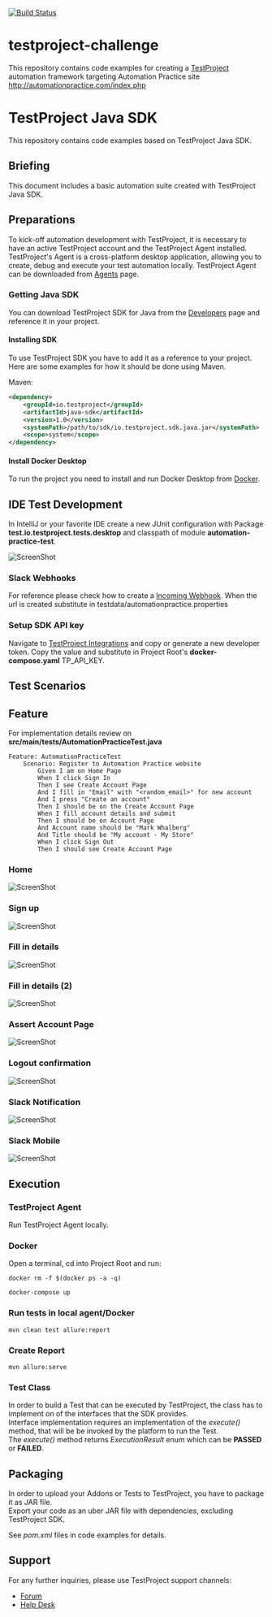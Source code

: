 [![Build Status](https://travis-ci.org/zedconte/testproject-challenge.svg?branch=travis)](https://travis-ci.org/zedconte/testproject-challenge)

# testproject-challenge

This repository contains code examples for creating a [TestProject](https://testproject.io/) automation framework targeting Automation Practice site http://automationpractice.com/index.php

# TestProject Java SDK

This repository contains code examples based on TestProject Java SDK.

## Briefing

This document includes a basic automation suite created with TestProject Java SDK.

## Preparations

To kick-off automation development with TestProject, it is necessary to have an active TestProject account and the TestProject Agent installed.\
TestProject's Agent is a cross-platform desktop application, allowing you to create, debug and execute your test automation locally.
TestProject Agent can be downloaded from [Agents](https://app.testproject.io/#/agents) page.

### Getting Java SDK

You can download TestProject SDK for Java from the [Developers](https://app.testproject.io/#/developers) page and reference it in your project.

#### Installing SDK

To use TestProject SDK you have to add it as a reference to your project.\
Here are some examples for how it should be done using Maven.

Maven:

```xml
<dependency>
    <groupId>io.testproject</groupId>
    <artifactId>java-sdk</artifactId>
    <version>1.0</version>
    <systemPath>/path/to/sdk/io.testproject.sdk.java.jar</systemPath>
    <scope>system</scope>
</dependency>
```

#### Install Docker Desktop

To run the project you need to install and run Docker Desktop from [Docker](https://www.docker.com/products/docker-desktop).

## IDE Test Development

In IntelliJ or your favorite IDE create a new JUnit configuration with Package **test.io.testproject.tests.desktop** and classpath of module **automation-practice-test**.

![ScreenShot](/screenshots/intellij-debug-config.png)

### Slack Webhooks

For reference please check how to create a [Incoming Webhook](https://api.slack.com/messaging/webhooks). When the url is created substitute in testdata/automationpractice.properties

### Setup SDK API key

Navigate to [TestProject Integrations](https://app.testproject.io/#/integrations/sdk) and copy or generate a new developer token. Copy the value and substitute in Project Root's **docker-compose.yaml** TP_API_KEY.

## Test Scenarios

## Feature

For implementation details review on **src/main/tests/AutomationPracticeTest.java**

```gherkin
Feature: AutomationPracticeTest
    Scenario: Register to Automation Practice website
        Given I am on Home Page
        When I click Sign In
        Then I see Create Account Page
        And I fill in "Email" with "<random_email>" for new account
        And I press "Create an account"
        Then I should be on the Create Account Page
        When I fill account details and submit
        Then I should be on Account Page
        And Account name should be "Mark Whalberg"
        And Title should be "My account - My Store"
        When I click Sign Out
        Then I should see Create Account Page
```

### Home
![ScreenShot](/screenshots/home.png)

### Sign up
![ScreenShot](/screenshots/sign-up.png)

### Fill in details
![ScreenShot](/screenshots/create-account.png)

### Fill in details (2)
![ScreenShot](/screenshots/create-account-submit.png)

### Assert Account Page
![ScreenShot](/screenshots/assert-account-and-signout.png)

### Logout confirmation
![ScreenShot](/screenshots/logout-confirmation.png)

### Slack Notification
![ScreenShot](/screenshots/slack-notification.png)

### Slack Mobile
![ScreenShot](/screenshots/slack-mobile.png)

## Execution

### TestProject Agent

Run TestProject Agent locally.

### Docker

Open a terminal, cd into Project Root and run:

```docker rm -f $(docker ps -a -q)```

```docker-compose up```

### Run tests in local agent/Docker

```mvn clean test allure:report```

### Create Report

```mvn allure:serve```

### Test Class

In order to build a Test that can be executed by TestProject, the class has to implement on of the interfaces that the SDK provides.\
Interface implementation requires an implementation of the *execute()* method, that will be be invoked by the platform to run the Test.\
The *execute()* method returns *ExecutionResult* enum which can be **PASSED** or **FAILED**.

## Packaging

In order to upload your Addons or Tests to TestProject, you have to package it as JAR file.\
Export your code as an uber JAR file with dependencies, excluding TestProject SDK.

See *pom.xml* files in code examples for details.

## Support

For any further inquiries, please use TestProject support channels:

* [Forum](https://forum.testproject.io/index.php/board,11.0.html)
* [Help Desk](https://support.testproject.io/)
